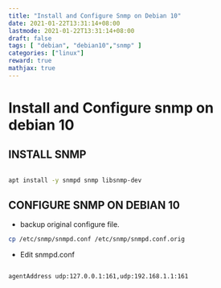 ```yaml
---
title: "Install and Configure Snmp on Debian 10"
date: 2021-01-22T13:31:14+08:00
lastmode: 2021-01-22T13:31:14+08:00
draft: false
tags: [ "debian", "debian10","snmp" ]
categories: ["linux"]
reward: true
mathjax: true
---
```


# Install and Configure snmp on debian 10


## INSTALL SNMP	
```bash

apt install -y snmpd snmp libsnmp-dev

```

## CONFIGURE SNMP ON DEBIAN 10

 -  backup original configure file. <br>

 
```bash
cp /etc/snmp/snmpd.conf /etc/snmp/snmpd.conf.orig

```

 - Edit snmpd.conf

 
 ```bash
 
 agentAddress udp:127.0.0.1:161,udp:192.168.1.1:161
 
 ```